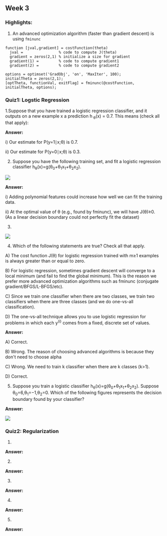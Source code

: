 ## Week 3

### Highlights:

1. An advanced optimization algorithm (faster than gradient descent) is using `fminunc`
```
function [jval,gradient] = costFunction(theta)
  jval =                % code to compute J(theta)
  gradient = zeros(2,1) % initialize a size for gradient
  gradient(1) =         % code to compute gradient1
  gradient(2) =         % code to compute gradient2

options = optimset('GradObj', 'on', 'MaxIter', 100);
initialTheta = zeros(2,1);
[optTheta, functionVal, exitFlag] = fminunc(@costFunction, initialTheta, options);
```

### Quiz1: Logstic Regression

1.Suppose that you have trained a logistic regression classifier, and it outputs on a new example x a prediction h<sub>
θ</sub>(x) = 0.7. This means (check all that apply):

**Answer:**

i) Our estimate for P(y=1∣x;θ) is 0.7.

ii) Our estimate for P(y=0∣x;θ) is 0.3.


2. Suppose you have the following training set, and fit a logistic regression classifier h<sub>θ</sub>(x)=g(θ<sub>0</sub>+θ<sub>1</sub>x<sub>1</sub>+θ<sub>2</sub>x<sub>2</sub>).







![](https://github.com/LiMengyang990726/Coursera-Machine-Learning/blob/master/Pictures/Week3Quiz1-2.png)

**Answer:**

i) Adding polynomial features could increase how well we can fit the training data.

ii) At the optimal value of θ (e.g., found by fminunc), we will have J(θ)≥0. (As a linear decision boundary could not perfectly fit the dataset)

3.


![](https://github.com/LiMengyang990726/Coursera-Machine-Learning/blob/master/Pictures/Week3Quiz1-3.png)

4. Which of the following statements are true? Check all that apply.

A) The cost function J(θ) for logistic regression trained with m≥1 examples is always greater than or equal to zero.

B) For logistic regression, sometimes gradient descent will converge to a local minimum (and fail to find the global minimum). This is the reason we prefer more advanced optimization algorithms such as fminunc (conjugate gradient/BFGS/L-BFGS/etc).

C) Since we train one classifier when there are two classes, we train two classifiers when there are three classes (and we do one-vs-all classification).

D) The one-vs-all technique allows you to use logistic regression for problems in which each y<sup>(i)</sup> comes from a fixed, discrete set of values.

**Answer:**

A) Correct.

B) Wrong. The reason of choosing advanced algorithms is because they don't need to choose alpha

C) Wrong. We need to train k classifier when there are k classes (k>1).

D) Correct.

5. Suppose you train a logistic classifier  h<sub>θ</sub>(x)=g(θ<sub>0</sub>+θ<sub>1</sub>x<sub>1</sub>+θ<sub>2</sub>x<sub>2</sub>).
Suppose θ<sub>0</sub>=6,θ<sub>1</sub>=−1,θ<sub>2</sub>=0. Which of the following figures represents the decision boundary found by your classifier?

**Answer:**



![](https://github.com/LiMengyang990726/Coursera-Machine-Learning/blob/master/Pictures/Week3Quiz1-5.png)
### Quiz2: Regularization

1.

**Answer:**

2.

**Answer:**

3.

**Answer:**

4.

**Answer:**

5.

**Answer:**
